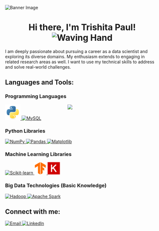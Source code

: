 ![Banner Image](https://cdn.pixabay.com/photo/2023/08/15/13/39/banner-8191974_1280.png)
<div align="center">
  <h1 align="center"> Hi there, I'm Trishita Paul! <img src="https://media.tenor.com/Wx9IEmZZXSoAAAAj/hi.gif" alt="Waving Hand" width="32" height="32" />
</div>

I am deeply passionate about pursuing a career as a data scientist and exploring its diverse domains. My enthusiasm extends to engaging in related research areas as well. I want to use my technical skills to address and solve real-world challenges.

## Languages and Tools:

### Programming Languages
<p align="left">
  <a href="https://www.python.org/" target="_blank" rel="noreferrer">
  <img src="https://raw.githubusercontent.com/devicons/devicon/master/icons/python/python-original.svg" alt="python" width="50" height="50"/>
</a>
<a href="https://www.mysql.com/" target="_blank" rel="noreferrer">
  <img src="https://1000logos.net/wp-content/uploads/2020/08/MySQL-Logo.png" alt="MySQL" width="80" height="50"/>
</a>
  
<img align="right" src="https://img.freepik.com/free-vector/girl-using-laptop-with-binary-code_1308-114505.jpg" width="300" />
  
### Python Libraries
<p align="left">
  <a href="https://numpy.org/" target="_blank" rel="noreferrer">
  <img src="https://upload.wikimedia.org/wikipedia/commons/3/31/NumPy_logo_2020.svg" alt="NumPy" width="80" height="60"/>
</a>
  <a href="https://pandas.pydata.org/" target="_blank" rel="noreferrer">
  <img src="https://upload.wikimedia.org/wikipedia/commons/e/ed/Pandas_logo.svg" alt="Pandas" width="80" height="60"/>
</a>
  <a href="https://matplotlib.org/" target="_blank" rel="noreferrer">
  <img src="https://studyopedia.com/wp-content/uploads/2022/12/Matplotlib-featured-image-studyopedia.png" alt="Matplotlib" width="80" height="60"/>
</a>
</p>

### Machine Learning Libraries
<p align="left">
  <a href="https://scikit-learn.org/" target="_blank" rel="noreferrer">
  <img src="https://upload.wikimedia.org/wikipedia/commons/0/05/Scikit_learn_logo_small.svg" alt="Scikit-learn" width="80" height="40"/>
</a>
  <a href="https://www.tensorflow.org/" target="_blank" rel="noreferrer">
  <img src="https://raw.githubusercontent.com/devicons/devicon/master/icons/tensorflow/tensorflow-original.svg" alt="tensorflow" width="40" height="40"/>
</a>
  <a href="https://keras.io/" target="_blank" rel="noreferrer">
  <img src="https://raw.githubusercontent.com/devicons/devicon/master/icons/keras/keras-original.svg" alt="keras" width="40" height="40"/>
</a>
</p>

### Big Data Technologies (Basic Knowledge)
<p align="left">
  <a href="https://hadoop.apache.org/" target="_blank" rel="noreferrer">
  <img src="https://upload.wikimedia.org/wikipedia/commons/0/0e/Hadoop_logo.svg" alt="Hadoop" width="80" height="50"/>
</a>
  <a href="https://spark.apache.org/" target="_blank" rel="noreferrer">
  <img src="https://upload.wikimedia.org/wikipedia/commons/f/f3/Apache_Spark_logo.svg" alt="Apache Spark" width="80" height="50"/>
</a>
</p>

## Connect with me:
<p align="left">
  <a href="mailto:trishitapaul5@gmail.com" target="_blank" rel="noreferrer">
  <img src="https://upload.wikimedia.org/wikipedia/commons/7/7e/Gmail_icon_%282020%29.svg" alt="Email" width="40" height="40"/>
</a>
    <a href="https://www.linkedin.com/in/trishitapaul/" target="_blank" rel="noreferrer">
  <img src="https://upload.wikimedia.org/wikipedia/commons/c/ca/LinkedIn_logo_initials.png" alt="LinkedIn" width="40" height="40"/>
</a>
</p>
